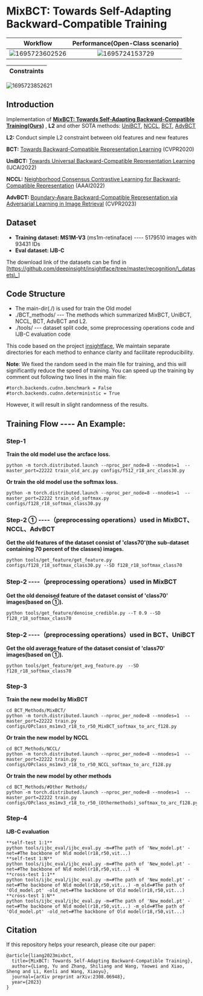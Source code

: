 
# MixBCT: Towards Self-Adapting Backward-Compatible Training
 Workflow            |  Performance(Open-Class scenario)
:-------------------------:|:-------------------------:
![1695723602526](https://github.com/yuleung/MixBCT/assets/25082336/d5c080fa-d877-46bb-8d99-5d0df91125e8) |  ![1695724153729](https://github.com/yuleung/MixBCT/assets/25082336/5303ee41-543b-4cb4-ae66-80c83b7e20f0)




|Constraints|  
|:----:|
![1695723852621](https://github.com/yuleung/MixBCT/assets/25082336/3145a9cb-1719-40bf-997b-15cfc148f525)


## Introduction




Implementation of **[MixBCT: Towards Self-Adapting Backward-Compatible Training(Ours)](https://arxiv.org/abs/2308.06948)** , **L2** and other SOTA methods: [UniBCT](https://arxiv.org/abs/2203.01583), [NCCL](https://ojs.aaai.org/index.php/AAAI/article/view/20175), [BCT](http://openaccess.thecvf.com/content_CVPR_2020/html/Shen_Towards_Backward-Compatible_Representation_Learning_CVPR_2020_paper.html), [AdvBCT](https://openaccess.thecvf.com/content/CVPR2023/html/Pan_Boundary-Aware_Backward-Compatible_Representation_via_Adversarial_Learning_in_Image_Retrieval_CVPR_2023_paper.html)

**L2:**     Conduct simple L2 constraint between old features and new features

**BCT:**    [Towards Backward-Compatible Representation Learning](http://openaccess.thecvf.com/content_CVPR_2020/html/Shen_Towards_Backward-Compatible_Representation_Learning_CVPR_2020_paper.html) (CVPR2020) 

**UniBCT:** [Towards Universal Backward-Compatible Representation Learning](https://arxiv.org/abs/2203.01583) (IJCAI2022)

**NCCL:**   [Neighborhood Consensus Contrastive Learning for Backward-Compatible Representation](https://ojs.aaai.org/index.php/AAAI/article/view/20175) (AAAI2022)

**AdvBCT:** [Boundary-Aware Backward-Compatible Representation via Adversarial Learning in Image Retrieval](https://openaccess.thecvf.com/content/CVPR2023/html/Pan_Boundary-Aware_Backward-Compatible_Representation_via_Adversarial_Learning_in_Image_Retrieval_CVPR_2023_paper.html) (CVPR2023)

## Dataset

* **Training dataset: MS1M-V3** (ms1m-retinaface) ---- 5179510 images with 93431 IDs 
* **Eval dataset: IJB-C**
  
The download link of the datasets can be find in [https://github.com/deepinsight/insightface/tree/master/recognition/\_datasets\_]


## Code Structure

* The main-dir(./) is used for train the Old model
* ./BCT_methods/  --- The methods which summarized MixBCT, UniBCT, NCCL, BCT, AdvBCT and L2. 
* ./tools/        --- dataset split code, some preprocessing operations code and IJB-C evaluation code

This code based on the project [insightface](https://github.com/deepinsight/insightface), We maintain separate directories for each method to enhance clarity and facilitate reproducibility.


**Note**: We fixed the random seed in the main file for training, and this will significantly reduce the speed of training. You can speed up the training by comment out following two lines in the main file:
```
#torch.backends.cudnn.benchmark = False
#torch.backends.cudnn.deterministic = True
```
However, it will result in slight randomness of the results.


## Training Flow ---- An Example:

### Step-1
**Train the old model use the arcface loss.**
```
python -m torch.distributed.launch --nproc_per_node=8 --nnodes=1  --master_port=22222 train_old_arc.py configs/f512_r18_arc_class30.py
```
**Or train the old model use the softmax loss.**
```
python -m torch.distributed.launch --nproc_per_node=8 --nnodes=1  --master_port=22222 train_old_softmax.py configs/f128_r18_softmax_class30.py
```
### Step-2 ①   ----（preprocessing operations）used in MixBCT、NCCL、AdvBCT
**Get the old features of the dataset consist of 'class70'(the sub-dataset containing 70 percent of the classes) images.**  
```
python tools/get_feature/get_feature.py configs/f128_r18_softmax_class30.py --SD f128_r18_softmax_class70
```
### Step-2   ----（preprocessing operations）used in MixBCT
**Get the old denoised feature of the dataset consist of 'class70' images(based on ①).** 
```
python tools/get_feature/denoise_credible.py --T 0.9 --SD f128_r18_softmax_class70
```
### Step-2   ----（preprocessing operations）used in BCT、UniBCT
**Get the old average feature of the dataset consist of 'class70' images(based on ①).**  
```
python tools/get_feature/get_avg_feature.py  --SD f128_r18_softmax_class70
```

### Step-3  
**Train the new model by MixBCT**
```
cd BCT_Methods/MixBCT/
python -m torch.distributed.launch --nproc_per_node=8 --nnodes=1  --master_port=22222 train.py configs/OPclass_ms1mv3_r18_to_r50_MixBCT_softmax_to_arc_f128.py
```
**Or train the new model by NCCL**
```
cd BCT_Methods/NCCL/
python -m torch.distributed.launch --nproc_per_node=8 --nnodes=1  --master_port=22222 train.py configs/OPclass_ms1mv3_r18_to_r50_NCCL_softmax_to_arc_f128.py
```
**Or train the new model by other methods**
```
cd BCT_Methods/#Other Methods/
python -m torch.distributed.launch --nproc_per_node=8 --nnodes=1  --master_port=22222 train.py configs/OPclass_ms1mv3_r18_to_r50_(Othermethods)_softmax_to_arc_f128.py
```
### Step-4
**IJB-C evaluation**
```
**self-test 1:1**
python tools/ijbc_eval/ijbc_eval.py -m=#The path of 'New_model.pt' -net=#The backbone of Nld model(r18,r50,vit...) 
**self-test 1:N**
python tools/ijbc_eval/ijbc_eval.py -m=#The path of 'New_model.pt' -net=#The backbone of Nld model(r18,r50,vit...) -N 
**cross-test 1:1**
python tools/ijbc_eval/ijbc_eval.py -m=#The path of 'New_model.pt' -net=#The backbone of Nld model(r18,r50,vit...) -m_old=#The path of 'Old_model.pt' -old_net=#The backbone of Old model(r18,r50,vit...) 
**cross-test 1:N**
python tools/ijbc_eval/ijbc_eval.py -m=#The path of 'New_model.pt' -net=#The backbone of Nld model(r18,r50,vit...) -m_old=#The path of 'Old_model.pt' -old_net=#The backbone of Old model(r18,r50,vit...) 
```

## Citation
If this repository helps your research, please cite our paper:

```
@article{liang2023mixbct,
  title={MixBCT: Towards Self-Adapting Backward-Compatible Training},
  author={Liang, Yu and Zhang, Shiliang and Wang, Yaowei and Xiao, Sheng and Li, Kenli and Wang, Xiaoyu},
  journal={arXiv preprint arXiv:2308.06948},
  year={2023}
}
```
